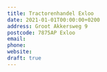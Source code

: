 ```yaml
---
title: Tractorenhandel Exloo
date: 2021-01-01T00:00:00+0200
address: Groot Akkersweg 9
postcode: 7875AP Exloo
email: 
phone: 
website: 
draft: true
---
```


